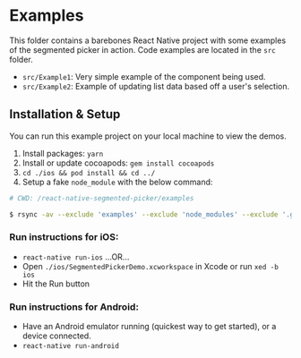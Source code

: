 # Examples

This folder contains a barebones React Native project with some examples of the segmented picker in action. Code examples are located in the `src` folder.

- `src/Example1`: Very simple example of the component being used.
- `src/Example2`: Example of updating list data based off a user's selection.

## Installation & Setup

You can run this example project on your local machine to view the demos.

1. Install packages: `yarn`
2. Install or update cocoapods: `gem install cocoapods`
3. `cd ./ios && pod install && cd ../`
4. Setup a fake `node_module` with the below command:

```bash
# CWD: /react-native-segmented-picker/examples

$ rsync -av --exclude 'examples' --exclude 'node_modules' --exclude '.git' ../ ./node_modules/react-native-segmented-picker && cd ./node_modules/react-native-segmented-picker && yarn install --production && cd ../../
```

### Run instructions for iOS:
- `react-native run-ios`
...OR...
- Open `./ios/SegmentedPickerDemo.xcworkspace` in Xcode or run `xed -b ios`
- Hit the Run button

### Run instructions for Android:
- Have an Android emulator running (quickest way to get started), or a device connected.
- `react-native run-android`
